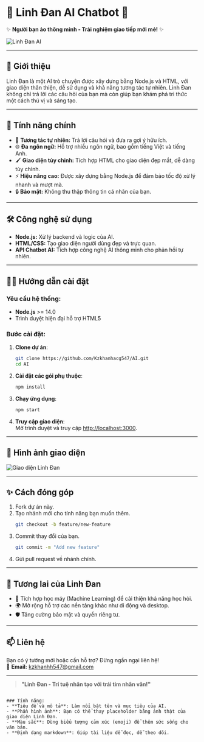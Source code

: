 # 🌟 **Linh Đan AI Chatbot** 🌟  
✨ **Người bạn ảo thông minh - Trải nghiệm giao tiếp mới mẻ!** ✨  

![Linh Đan AI](https://via.placeholder.com/1000x300?text=Linh+Đan+AI)  

---

## 🚀 **Giới thiệu**  

Linh Đan là một AI trò chuyện được xây dựng bằng Node.js và HTML, với giao diện thân thiện, dễ sử dụng và khả năng tương tác tự nhiên. Linh Đan không chỉ trả lời các câu hỏi của bạn mà còn giúp bạn khám phá tri thức một cách thú vị và sáng tạo.

---

## 🎯 **Tính năng chính**  

- 🤖 **Tương tác tự nhiên:** Trả lời câu hỏi và đưa ra gợi ý hữu ích.  
- 🌐 **Đa ngôn ngữ:** Hỗ trợ nhiều ngôn ngữ, bao gồm tiếng Việt và tiếng Anh.  
- 🖌️ **Giao diện tùy chỉnh:** Tích hợp HTML cho giao diện đẹp mắt, dễ dàng tùy chỉnh.  
- ⚡ **Hiệu năng cao:** Được xây dựng bằng Node.js để đảm bảo tốc độ xử lý nhanh và mượt mà.  
- 🔒 **Bảo mật:** Không thu thập thông tin cá nhân của bạn.  

---

## 🛠️ **Công nghệ sử dụng**  

- **Node.js:** Xử lý backend và logic của AI.  
- **HTML/CSS:** Tạo giao diện người dùng đẹp và trực quan.  
- **API Chatbot AI:** Tích hợp công nghệ AI thông minh cho phản hồi tự nhiên.  

---

## 🧑‍💻 **Hướng dẫn cài đặt**  

### Yêu cầu hệ thống:  
- **Node.js** >= 14.0  
- Trình duyệt hiện đại hỗ trợ HTML5  

### Bước cài đặt:  
1. **Clone dự án**:  
   ```bash
   git clone https://github.com/Kzkhanhacg547/AI.git
   cd AI
   ```
2. **Cài đặt các gói phụ thuộc**:  
   ```bash
   npm install
   ```
3. **Chạy ứng dụng**:  
   ```bash
   npm start
   ```
4. **Truy cập giao diện**:  
   Mở trình duyệt và truy cập [http://localhost:3000](http://localhost:3000).  

---

## 🎨 **Hình ảnh giao diện**  

![Giao diện Linh Đan](https://via.placeholder.com/800x400?text=Demo+Giao+Diện)  

---

## ✨ **Cách đóng góp**  

1. Fork dự án này.  
2. Tạo nhánh mới cho tính năng bạn muốn thêm.  
   ```bash
   git checkout -b feature/new-feature
   ```
3. Commit thay đổi của bạn.  
   ```bash
   git commit -m "Add new feature"
   ```
4. Gửi pull request về nhánh chính.  

---

## 🌟 **Tương lai của Linh Đan**  

- 🌟 Tích hợp học máy (Machine Learning) để cải thiện khả năng học hỏi.  
- 🌍 Mở rộng hỗ trợ các nền tảng khác như di động và desktop.  
- 🛡️ Tăng cường bảo mật và quyền riêng tư.  

---

## 📫 **Liên hệ**  

Bạn có ý tưởng mới hoặc cần hỗ trợ? Đừng ngần ngại liên hệ!  
📧 **Email:** kzkhanhh547@gmail.com

---

> **"Linh Đan - Trí tuệ nhân tạo với trái tim nhân văn!"**  
```

### Tính năng:  
- **Tiêu đề và mô tả**: Làm nổi bật tên và mục tiêu của AI.  
- **Phần hình ảnh**: Bạn có thể thay placeholder bằng ảnh thật của giao diện Linh Đan.  
- **Màu sắc**: Dùng biểu tượng cảm xúc (emoji) để thêm sức sống cho văn bản.  
- **Định dạng markdown**: Giúp tài liệu dễ đọc, dễ theo dõi. 
